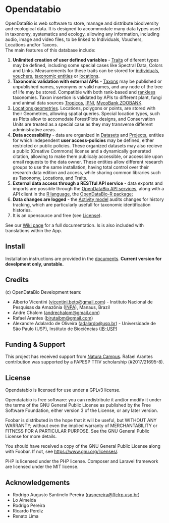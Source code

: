 # Opendatabio

OpenDataBio is web software to store, manage and distribute biodiversity and ecological data. It is designed to accommodate many data types used in taxonomy, systematics and ecology, allowing any information, including audio, image and video files, to be linked to Individuals, Vouchers, Locations and/or Taxons.
<br>
The main features of this database include:

1. **Unlimited creation of user defined variables** - [Traits](https://github.com/opendatabio/opendatabio/wiki/Trait-Objects#traits) of diferent types may be defined, including some special cases like Spectral Data, Colors and Links. Measurements for these traits can be stored for [individuals](https://github.com/opendatabio/opendatabio/wiki/Core-Objects#individuals), [vouchers](https://github.com/opendatabio/opendatabio/wiki/Core-Objects#vouchers), [taxonomic entities](https://github.com/opendatabio/opendatabio/wiki/Core-Objects#taxons) or [locations](https://github.com/opendatabio/opendatabio/wiki/Core-Objects#locations).
1. **Taxonomic validation with external APIs** - [Taxons](https://github.com/opendatabio/opendatabio/wiki/Core-Objects#taxons) may be published or unpublished names, synonyms or valid names, and any node of the tree of life may be stored. Compatible with both rank-based and [rankless](http://phylonames.org/code/) taxonomies. Taxon insertion is validated by APIs to different plant, fungi and animal data sources [Tropicos](https://www.tropicos.org), [IPNI](https://www.ipni.org/), [MycoBank](https://www.mycobank.org),[ZOOBANK](https://www.zoobank.org).
1. [Locations geometries](https://github.com/opendatabio/opendatabio/wiki/Core-Objects#locations). Locations, polygons or points, are stored with their Geometries, allowing spatial queries. Special location types, such as Plots allow to accomodate ForestPlots designs, and Conservation Units are treated as a special case as they may transverse different administrative areas.
1. **Data accessibility** - data are organized in [Datasets](https://github.com/opendatabio/opendatabio/wiki/Data-Access-Objects#datasets) and [Projects](https://github.com/opendatabio/opendatabio/wiki/Data-Access-Objects#projects), entities for which independent **user access-policies** may be defined, either restricted or public policies. These organized datasets may also recieve a public (Creative Commons) license and a dynamically generated citation, allowing to make them publicaly accessible, or accessible upon email requests to the data owner. These entities allow different research groups to use the same installation, having total control over their research data edition and access, while sharing common libraries such as Taxonomy, Locations, and Traits.
1. **External data access through a RESTful API service** - data exports and imports are possible through the [OpenDataBio API services](https://github.com/opendatabio/opendatabio/wiki/APi), along with a API client in the [R language](https://cran.r-project.org/), the [OpenDataBio-R package](https://github.com/opendatabio/opendatabio-r);
1. **Data changes are logged** - the [Activity model](https://github.com/opendatabio/opendatabio/wiki/Auditing) audits changes for history tracking, which are particularly usefull for taxonomic identification histories.
1. It is an opensource and free (see [License](license)).

See our [Wiki page](../../wiki) for a full documentation. Is is also included with translations within the App.


## Install

Installation instructions are provided in the [documents](https://github.com/opendatabio/opendatabio/wiki/Installation).
**Current version for develpment only, unstable.**

## Credits

(c) OpenDataBio Development team:

- Alberto Vicentini (vicentini.beto@gmail.com) - Instituto Nacional de Pesquisas da Amazônia ([INPA](http://portal.inpa.gov.br/)), Manaus, Brazil
- Andre Chalom (andrechalom@gmail.com)
- Rafael Arantes (birutaibm@gmail.com)
- Alexandre Adalardo de Oliveira (adalardo@usp.br) - Universidade de São Paulo (USP), Instituto de Biociências ([IB-USP](http://www.ib.usp.br/en/))

## Funding & Support
This project has received support from [Natura Campus](http://www.naturacampus.com.br/cs/naturacampus/home). Rafael Arantes contribution was supported by a FAPESP TTIV scholarship (#2017/21695-8).

## License
Opendatabio is licensed for use under a GPLv3 license.

Opendatabio is free software: you can redistribute it and/or modify
it under the terms of the GNU General Public License as published by
the Free Software Foundation, either version 3 of the License, or
any later version.

Foobar is distributed in the hope that it will be useful,
but WITHOUT ANY WARRANTY; without even the implied warranty of
MERCHANTABILITY or FITNESS FOR A PARTICULAR PURPOSE.  See the
GNU General Public License for more details.

You should have received a copy of the GNU General Public License
along with Foobar.  If not, see <https://www.gnu.org/licenses/>.

PHP is licensed under the PHP license. Composer and Laravel framework are licensed under the MIT license.

## Acknowledgements
- Rodrigo Augusto Santinelo Pereira (raspereira@ffclrp.usp.br)
- Lo Almeida
- Rodrigo Pereira
- Ricardo Perdiz
- Renato Lima
